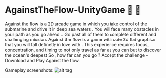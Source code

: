 # AgainstTheFlow-UnityGame :ocean: :speedboat:

Against the flow is a 2D arcade game in which you take control of the submarine and drive it in deep sea waters . You will face many obstacles in your path as you go ahead .. Go past all of them to complete different and challenging mission. 
Against the flow is a game with cute 2d flat graphics that you will fall definetly in love with . This experience requires focus, concentration, and timing to not only travel as far as you can but to discover the ocean's deepest So , how far can you go ? Accept the challenge - Download and Play Against the flow.

Gameplay screenshots: 
![alt tag](https://github.com/AmirBraham/AgainstTheFlow-UnityGame/blob/master/Untitled-1.png)
